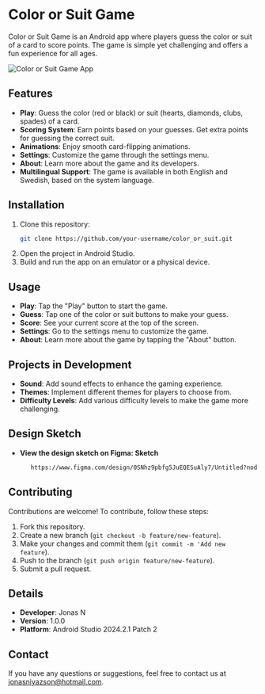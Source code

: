 
# Color or Suit Game

Color or Suit Game is an Android app where players guess the color or suit of a card to score points. The game is simple yet challenging and offers a fun experience for all ages.

![Color or Suit Game App](https:)

## Features

- **Play**: Guess the color (red or black) or suit (hearts, diamonds, clubs, spades) of a card.
- **Scoring System**: Earn points based on your guesses. Get extra points for guessing the correct suit.
- **Animations**: Enjoy smooth card-flipping animations.
- **Settings**: Customize the game through the settings menu.
- **About**: Learn more about the game and its developers.
- **Multilingual Support**: The game is available in both English and Swedish, based on the system language.

## Installation

1. Clone this repository:
    ```bash
    git clone https://github.com/your-username/color_or_suit.git
    ```
2. Open the project in Android Studio.
3. Build and run the app on an emulator or a physical device.

## Usage

- **Play**: Tap the "Play" button to start the game.
- **Guess**: Tap one of the color or suit buttons to make your guess.
- **Score**: See your current score at the top of the screen.
- **Settings**: Go to the settings menu to customize the game.
- **About**: Learn more about the game by tapping the "About" button.

## Projects in Development

- **Sound**: Add sound effects to enhance the gaming experience.
- **Themes**: Implement different themes for players to choose from.
- **Difficulty Levels**: Add various difficulty levels to make the game more challenging.

## Design Sketch

- **View the design sketch on Figma: Sketch**
   ```bash
      https://www.figma.com/design/0SNhz9pbfg5JuEQESuAly7/Untitled?node-id=0-1&t=euFXdwTPnThEPwEb-1

## Contributing

Contributions are welcome! To contribute, follow these steps:

1. Fork this repository.
2. Create a new branch (`git checkout -b feature/new-feature`).
3. Make your changes and commit them (`git commit -m 'Add new feature`).
4. Push to the branch (`git push origin feature/new-feature`).
5. Submit a pull request.

## Details

- **Developer**: Jonas N
- **Version**: 1.0.0
- **Platform**: Android Studio 2024.2.1 Patch 2

## Contact

If you have any questions or suggestions, feel free to contact us at jonasniyazson@hotmail.com.